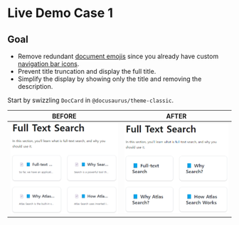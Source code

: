 # Live Demo Case 1

## Goal

- Remove redundant [document emojis](http://localhost:3000/mongodb-search-lab/docs/category/full-text-search) since you already have custom [navigation bar icons](http://localhost:3000/mongodb-search-lab/docs/intro#-navigation-bar-icons).
- Prevent title truncation and display the full title.
- Simplify the display by showing only the title and removing the description.

Start by swizzling `DocCard` in `@docusaurus/theme-classic`.

| BEFORE | AFTER |
| - | - |
| ![before](./before.png) | ![after](./after.png) |
